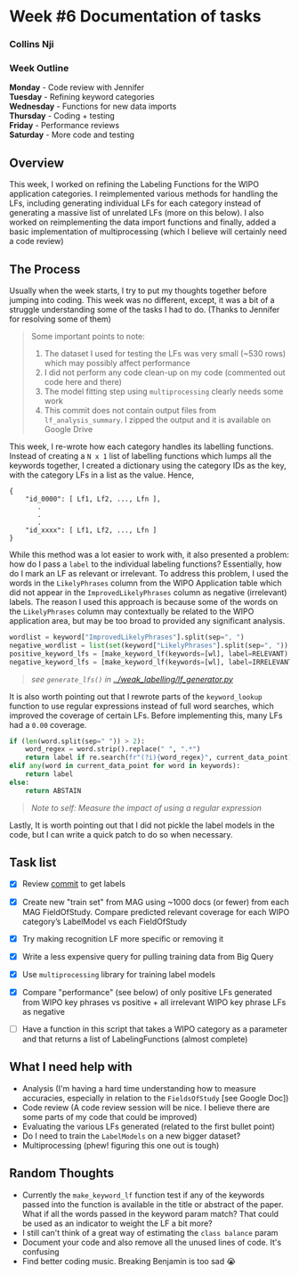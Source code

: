 # Week #6 Documentation of tasks
### Collins Nji

### Week Outline  
__Monday__ - Code review with Jennifer        
__Tuesday__ - Refining keyword categories         
__Wednesday__ - Functions for new data imports        
__Thursday__ -  Coding + testing      
__Friday__ -  Performance reviews     
__Saturday__ - More code and testing      

## Overview
This week, I worked on refining the Labeling Functions for the WIPO application categories. I reimplemented various methods for handling the LFs, including generating individual LFs for each category instead of generating a massive list of unrelated LFs (more on this below). I also worked on reimplementing the data import functions and finally, added a basic implementation of multiprocessing (which I believe will certainly need a code review)

## The Process
Usually when the week starts, I try to put my thoughts together before jumping into coding. This week was no different, except, it was a bit of a struggle understanding some of the tasks I had to do. (Thanks to Jennifer for resolving some of them)  

> Some important points to note: 
> 1. The dataset I used for testing the LFs was very small (~530 rows) which may possibly affect performance
> 2. I did not perform any code clean-up on my code (commented out code here and there)
> 3. The model fitting step using `multiprocessing` clearly needs some work
> 4. This commit does not contain output files from `lf_analysis_summary`. I zipped the output and it is available on Google Drive


This week, I re-wrote how each category handles its labelling functions. Instead of creating a `N x 1` list of labelling functions which lumps all the keywords together, I created a dictionary using the category IDs as the key, with the category LFs in a list as the value. Hence,
```
{
    "id_0000": [ Lf1, Lf2, ..., Lfn ],
       .
       .
       .
    "id_xxxx": [ Lf1, Lf2, ..., Lfn ]
}
```
While this method was a lot easier to work with, it also presented a problem: how do I pass a `label` to the individual labeling functions? Essentially, how do I mark an LF as relevant or irrelevant. To address this problem, I used the words in the `LikelyPhrases` column from the WIPO Application table which did not appear in the `ImprovedLikelyPhrases` column as negative (irrelevant) labels. The reason I used this approach is because some of the words on the `LikelyPhrases` column may contextually be related to the WIPO application area, but may be too broad to provided any significant analysis.

```python
wordlist = keyword["ImprovedLikelyPhrases"].split(sep=", ")
negative_wordlist = list(set(keyword["LikelyPhrases"].split(sep=", ")) - set(wordlist))
positive_keyword_lfs = [make_keyword_lf(keywords=[wl], label=RELEVANT) for wl in wordlist]
negative_keyword_lfs = [make_keyword_lf(keywords=[wl], label=IRRELEVANT) for wl in negative_wordlist]
```
> _see `generate_lfs()` in [../weak_labelling/lf_generator.py](../weak_labeling/lf_generator.py#L61)_

It is also worth pointing out that I rewrote parts of the `keyword_lookup` function to use regular expressions instead of full word searches, which improved the coverage of certain LFs. Before implementing this, many LFs had a `0.00` coverage.
```python
if (len(word.split(sep=" ")) > 2):
    word_regex = word.strip().replace(" ", ".*")
    return label if re.search(fr"(?i){word_regex}", current_data_point) else ABSTAIN
elif any(word in current_data_point for word in keywords):
    return label
else:
    return ABSTAIN
```
> _Note to self: Measure the impact of using a regular expression_ 

Lastly, It is worth pointing out that I did not pickle the label models in the code, but I can write a quick patch to do so when necessary.  


## Task list
- [x] Review [commit](https://github.com/georgetown-cset/weak-labeling-experiments/commit/7a395b5db87eddef65afd2a809a99cb3311e98a8) to get labels
- [x] Create new "train set" from MAG using ~1000 docs (or fewer) from each MAG FieldOfStudy. Compare predicted relevant coverage for each WIPO category’s LabelModel vs each FieldOfStudy
- [x] Try making recognition LF more specific or removing it
- [x] Write a less expensive query for pulling training data from Big Query
- [x] Use `multiprocessing` library for training label models
- [x] Compare "performance" (see below) of only positive LFs generated from WIPO key phrases vs positive + all irrelevant WIPO key phrase LFs as negative
- [ ] Have a function in this script that takes a WIPO category as a parameter and that returns a list of LabelingFunctions (almost complete)


## What I need help with
- Analysis (I'm having a hard time understanding how to measure accuracies, especially in relation to the `FieldsOfStudy` [see Google Doc])
- Code review (A code review session will be nice. I believe there are some parts of my code that could be improved)
- Evaluating the various LFs generated (related to the first bullet point)
- Do I need to train the `LabelModels` on a new bigger dataset?
- Multiprocessing (phew! figuring this one out is tough)

## Random Thoughts
- Currently the `make_keyword_lf` function test if any of the keywords passed into the function is available in the title or abstract of the paper. What if all the words passed in the keyword param match? That could be used as an indicator to weight the LF a bit more?
- I still can't think of a great way of estimating the `class balance` param
- Document your code and also remove all the unused lines of code. It's confusing
- Find better coding music. Breaking Benjamin is too sad 😭